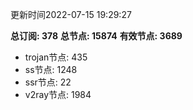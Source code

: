 更新时间2022-07-15 19:29:27

**总订阅: 378**
**总节点: 15874**
**有效节点: 3689**
- trojan节点: 435
- ss节点: 1248
- ssr节点: 22
- v2ray节点: 1984
